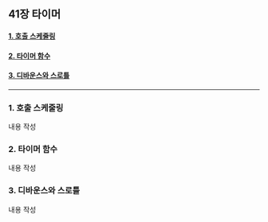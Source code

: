 ## 41장 타이머

#### [1. 호출 스케줄링](#1.-호출-스케줄링)
#### [2. 타이머 함수](#2.-타이머-함수)
#### [3. 디바운스와 스로틀](#3.-디바운스와-스로틀)

***

### 1. 호출 스케줄링

내용 작성

### 2. 타이머 함수

내용 작성

### 3. 디바운스와 스로틀

내용 작성


